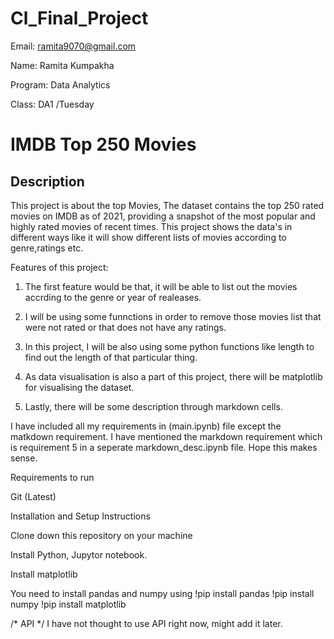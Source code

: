 # Cl_Final_Project


Email: ramita9070@gmail.com 

Name: Ramita Kumpakha

Program: Data Analytics

Class: DA1 /Tuesday

# IMDB Top 250 Movies

## Description

This project is about the top Movies, The dataset contains the top 250 rated movies on IMDB as of 2021, providing a snapshot of the most popular and highly rated movies of recent times. This project shows the data's in different ways like it will show different lists of movies according to genre,ratings etc.

Features of this project:
1. The first feature would be that, it will be able to list out the movies accrding to the genre or year of realeases.

2. I will be using some funnctions in order to remove those movies list that were not rated or that does not have any ratings.

3. In this project, I will be also using some python functions like length to find out the length of that 
particular thing.

4. As data visualisation is also a part of this project, there will be matplotlib for visualising the dataset.

5. Lastly, there will be some description through markdown cells.

I have included all my requirements in (main.ipynb) file except the matkdown requirement. I have mentioned the markdown requirement which is requirement 5 in a seperate markdown_desc.ipynb file. Hope this makes sense.


Requirements to run

Git (Latest)

Installation and Setup Instructions

Clone down this repository on your machine

Install Python, Jupytor notebook.

Install matplotlib

 You need to install pandas and numpy using 
 !pip install pandas
 !pip install numpy
 !pip install matplotlib

 


/*
API */
I have not thought to use API right now, might add it later.
